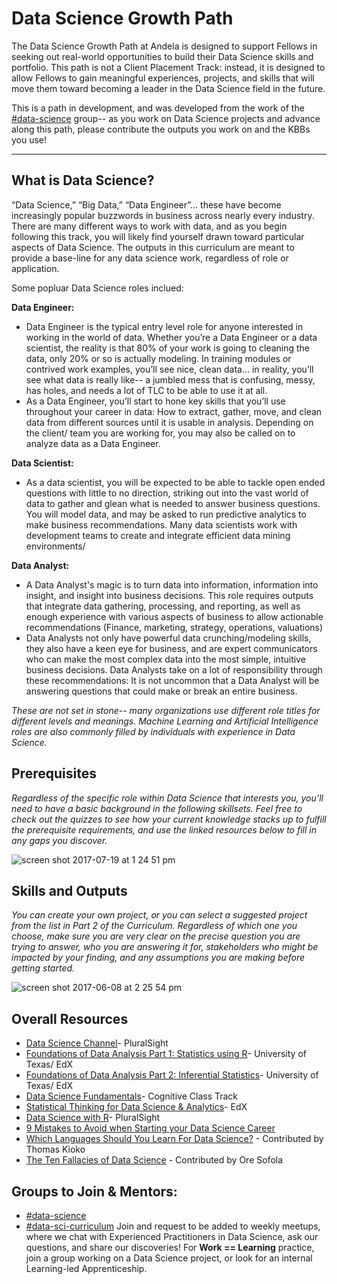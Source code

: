 # Data Science Growth Path
The Data Science Growth Path at Andela is designed to support Fellows in seeking out real-world opportunities to build their Data Science skills and portfolio. This path is not a Client Placement Track: instead, it is designed to allow Fellows to gain meaningful experiences, projects, and skills that will move them toward becoming a leader in the Data Science field in the future. 

This is a path in development, and was developed from the work of the [#data-science](https://andela.slack.com/messages/data-science) group-- as you work on Data Science projects and advance along this path, please contribute the outputs you work on and the KBBs you use!

---

## What is Data Science?
“Data Science,” “Big Data,” “Data Engineer”... these have become increasingly popular buzzwords in business across nearly every industry. There are many different ways to work with data, and as you begin following this track, you will likely find yourself drawn toward particular aspects of Data Science. The outputs in this curriculum are meant to provide a base-line for any data science work, regardless of role or application. 
 
Some popluar Data Science roles inclued: 
 
**Data Engineer:**
- Data Engineer is the typical entry level role for anyone interested in working in the world of data. Whether you’re a Data Engineer or a data scientist, the reality is that 80% of your work is going to cleaning the data, only 20% or so is actually modeling. In training modules or contrived work examples, you’ll see nice, clean data… in reality, you’ll see what data is really like-- a jumbled mess that is confusing, messy, has holes, and needs a lot of TLC to be able to use it at all. 
- As a Data Engineer, you’ll start to hone key skills that you’ll use throughout your career in data: How to extract, gather, move, and clean data from different sources until it is usable in analysis. Depending on the client/ team you are working for, you may also be called on to analyze data as a Data Engineer. 


**Data Scientist:**
- As a data scientist, you will be expected to be able to tackle open ended questions with little to no direction, striking out into the vast world of data to gather and glean what is needed to answer business questions. You will model data, and may be asked to run predictive analytics to make business recommendations. Many data scientists work with development teams to create and integrate efficient data mining environments/ 
 
**Data Analyst:**
- A Data Analyst's magic is to turn data into information, information into insight, and insight into business decisions. This role requires outputs that integrate data gathering, processing, and reporting, as well as enough experience with various aspects of business to allow actionable recommendations (Finance, marketing, strategy, operations, valuations) 
- Data Analysts not only have powerful data crunching/modeling skills, they also have a keen eye for business, and are expert communicators who can make the most complex data into the most simple, intuitive business decisions. Data Analysts take on a lot of responsibility through these recommendations: It is not uncommon that a Data Analyst will be answering questions that could make or break an entire business. 


_These are not set in stone-- many organizations use different role titles for different levels and meanings. Machine Learning and Artificial Intelligence roles are also commonly filled by individuals with experience in Data Science._



## Prerequisites
_Regardless of the specific role within Data Science that interests you, you’ll need to have a basic background in the following skillsets. Feel free to check out the quizzes to see how your current knowledge stacks up to fulfill the prerequisite requirements, and use the linked resources below to fill in any gaps you discover._

![screen shot 2017-07-19 at 1 24 51 pm](https://user-images.githubusercontent.com/5239538/28380542-b0e4e540-6c85-11e7-8879-3c96016374ab.png)

## Skills and Outputs
_You can create your own project, or you can select a suggested project from the list in Part 2 of the Curriculum. Regardless of which one you choose, make sure you are very clear on the precise question you are trying to answer, who you are answering it for, stakeholders who might be impacted by your finding, and any assumptions you are making before getting started._

![screen shot 2017-06-08 at 2 25 54 pm](https://user-images.githubusercontent.com/5239538/26944399-82fc54aa-4c56-11e7-842f-cd4831681d5c.png)

## Overall Resources
- [Data Science Channel](https://app.pluralsight.com/channels/details/d0a54578-0921-49f9-952a-3798c4ecd220?s=1)- PluralSight
- [Foundations of Data Analysis Part 1: Statistics using R](https://www.edx.org/course/foundations-data-analysis-part-1-utaustinx-ut-7-11x-0?source=aw&awc=6798_1496786394_a7088b93f55b34e1c9d765c547b0c0a9)- University of Texas/ EdX
- [Foundations of Data Analysis Part 2: Inferential Statistics](https://www.edx.org/course/foundations-data-analysis-part-2-utaustinx-ut-7-21x-0?source=aw&awc=6798_1496786398_5103a74aa6155043532a52e727a1104c&utm_source=aw&utm_medium=affiliate_partner&utm_content=text-link&utm_term=301045_https://www.class-central.com/)- University of Texas/ EdX
- [Data Science Fundamentals](https://cognitiveclass.ai/learn/data-science/)- Cognitive Class Track
- [Statistical Thinking for Data Science & Analytics](https://www.edx.org/course/statistical-thinking-data-science-columbiax-ds101x-1)- EdX
- [Data Science with R](https://app.pluralsight.com/library/courses/r-data-science/table-of-contents)- PluralSight
- [9 Mistakes to Avoid when Starting your Data Science Career](https://elitedatascience.com/beginner-mistakes)
- [Which Languages Should You Learn For Data Science?](https://medium.freecodecamp.org/which-languages-should-you-learn-for-data-science-e806ba55a81f) - Contributed by Thomas Kioko
- [The Ten Fallacies of Data Science](https://medium.com/towards-data-science/the-ten-fallacies-of-data-science-9b2af78a1862) - Contributed by Ore Sofola

## Groups to Join & Mentors: 
- [#data-science](https://andela.slack.com/messages/data-science)
- [#data-sci-curriculum](https://andela.slack.com/messages/data-sci-curriculum)
Join and request to be added to weekly meetups, where we chat with Experienced Practitioners in Data Science, ask our questions, and share our discoveries! For **Work == Learning** practice, join a group working on a Data Science project, or look for an internal Learning-led Apprenticeship. 

